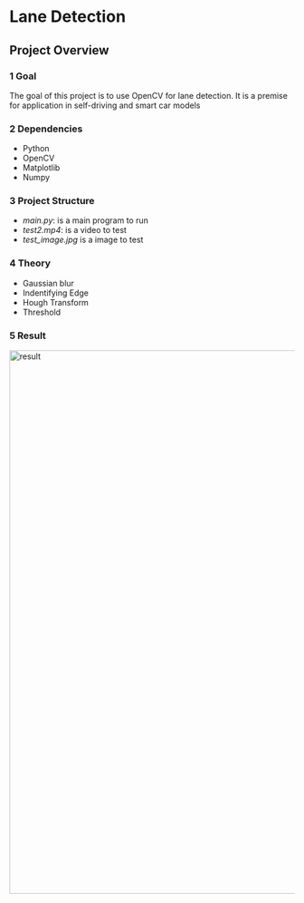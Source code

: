 # Lane Detection

## Project Overview

### 1 Goal

The goal of this project is to use OpenCV for lane detection. It is a premise for application in self-driving and smart car models


### 2 Dependencies

* Python
* OpenCV
* Matplotlib
* Numpy

### 3 Project Structure

* *main.py*: is a main program to run
*  *test2.mp4*: is a video to test
*  *test_image.jpg* is a image to test


### 4 Theory
* Gaussian blur
* Indentifying Edge
* Hough Transform
* Threshold



### 5 Result

<img width="959" alt="result" src="https://github.com/n-tan-adonis/lane_detection/assets/127659484/063283f7-96e0-43f4-a398-a306172e3639">


